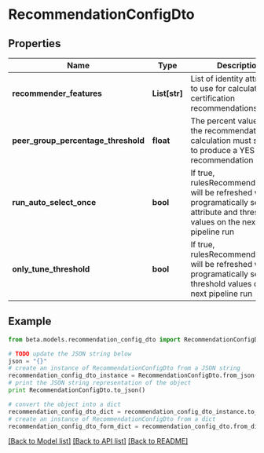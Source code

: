 # RecommendationConfigDto


## Properties
Name | Type | Description | Notes
------------ | ------------- | ------------- | -------------
**recommender_features** | **List[str]** | List of identity attributes to use for calculating certification recommendations | [optional] 
**peer_group_percentage_threshold** | **float** | The percent value that the recommendation calculation must surpass to produce a YES recommendation | [optional] 
**run_auto_select_once** | **bool** | If true, rulesRecommenderConfig will be refreshed with new programatically selected attribute and threshold values on the next pipeline run | [optional] [default to False]
**only_tune_threshold** | **bool** | If true, rulesRecommenderConfig will be refreshed with new programatically selected threshold values on the next pipeline run | [optional] [default to False]

## Example

```python
from beta.models.recommendation_config_dto import RecommendationConfigDto

# TODO update the JSON string below
json = "{}"
# create an instance of RecommendationConfigDto from a JSON string
recommendation_config_dto_instance = RecommendationConfigDto.from_json(json)
# print the JSON string representation of the object
print RecommendationConfigDto.to_json()

# convert the object into a dict
recommendation_config_dto_dict = recommendation_config_dto_instance.to_dict()
# create an instance of RecommendationConfigDto from a dict
recommendation_config_dto_form_dict = recommendation_config_dto.from_dict(recommendation_config_dto_dict)
```
[[Back to Model list]](../README.md#documentation-for-models) [[Back to API list]](../README.md#documentation-for-api-endpoints) [[Back to README]](../README.md)


